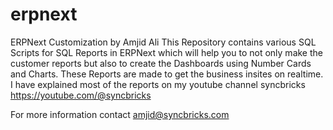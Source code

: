 # erpnext
ERPNext  Customization by Amjid Ali
This Repository contains various SQL Scripts for SQL Reports in ERPNext which will help you to not only make the customer reports but also to create the Dashboards using Number Cards and Charts.
These Reports are made to get the business insites on realtime.
I have explained most of the reports on my youtube channel syncbricks https://youtube.com/@syncbricks

For more information contact
amjid@syncbricks.com
